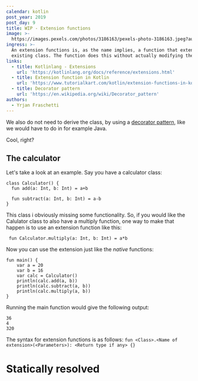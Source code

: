 ```yaml
---
calendar: kotlin
post_year: 2019
post_day: 9
title: WIP - Extension functions
image: >-
  https://images.pexels.com/photos/3186163/pexels-photo-3186163.jpeg?auto=compress&cs=tinysrgb&dpr=2&h=750&w=1260
ingress: >-
  An extension functions is, as the name implies, a function that extends an
  existing class. The function does this without actually modifying the it!
links:
  - title: Kotlinlang - Extensions
    url: 'https://kotlinlang.org/docs/reference/extensions.html'
  - title: Extension function in Kotlin
    url: 'https://www.tutorialkart.com/kotlin/extension-functions-in-kotlin/'
  - title: Decorator pattern
    url: 'https://en.wikipedia.org/wiki/Decorator_pattern'
authors:
  - Yrjan Fraschetti
---
```

We also do not need to derive the class, by using a [decorator pattern](https://en.wikipedia.org/wiki/Decorator_pattern), like we would have to do in for example Java.

Cool, right?

## The calculator

Let's take a look at an example. Say you have a calculator class:

```
class Calculator() {
  fun add(a: Int, b: Int) = a+b

  fun subtract(a: Int, b: Int) = a-b
}
```

This class i obviously missing some functionality. So, if you would like the Calulator class to also have a multiply function, one way to make that happen is to use an extension function like this:

```
 fun Calculator.multiply(a: Int, b: Int) = a*b
```

Now you can use the extension just like the _native_ functions:

```
fun main() {
    var a = 20
    var b = 16
    var calc = Calculator()
    println(calc.add(a, b))
    println(calc.subtract(a, b))
    println(calc.multiply(a, b))
} 
```

Running the main function would give the following output:

```
36
4
320
```

The syntax for extension functions is as follows: `fun <Class>.<Name of extension>(<Parameters>): <Return type if any> {}`

# Statically resolved
